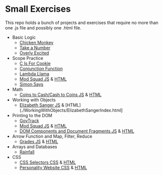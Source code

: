 # Small Exercises


This repo holds a bunch of projects and exercises that require no more than one .js file and possibly one .html file. 

* Basic Logic
    * [Chicken Monkey](./BasicLogic/ChickenMonkey.js)
    * [Take a Number](./BasicLogic/takeANumber.js)
    * [Overly Excited](./BasicLogic/overly-excited.js)
* Scope Practice
    * [C Is For Cookie](./Scope/CIsForCookie.js)
    * [Conjunction Function](./Scope/ConjunctionFunction.js)
    * [Lambda Llama](./Scope/LambdaLlama.js)
    * [Mod Squad JS](./Scope/ModSquad.js) & [HTML](./Scope/ModSquadIndex.html)
    * [Simon Says](./Scope/SimonSays.js)
* Math
    * [Coins to Cash/Cash to Coins JS](./Math/coinsToCash.js) & [HTML](./Math/coinsToCashIndex.html)
* Working with Objects
    * [Elizabeth Sanger JS](./WorkingWithObjects/ElizabethSangerObjects.js) & [HTML](./WorkingWithObjects/ElizabethSangerIndex.html]
* Printing to the DOM
    * [GovTrack](./PrintingToDOM/govtrack.html)
    * [Mod Squad JS](./Scope/ModSquad.js) & [HTML](./Scope/ModSquadIndex.html)
    * [DOM Components and Document Fragments JS](./PrintingToDOM/DOMComponents.js) & [HTML](./PrintingToDOM/DOMComponents.html)
* Arrow Function and Map, Filter, Reduce
    * [Grades JS](./ArrowSyntax/grades.js) & [HTML](./ArrowSyntax/gradesindex.html)
* Arrays and Databases
    * [Rainfall](./Databases/rainfall.js)
* CSS
    * [CSS Selectors CSS](./CSS/CSSSelectors.css) & [HTML](./CSS/CSSSelectorsIndex.html)
    * [Personality Website CSS](./CSS/PersonalityCSS.css) & [HTML](./CSS/PersonalityIndex.html)
